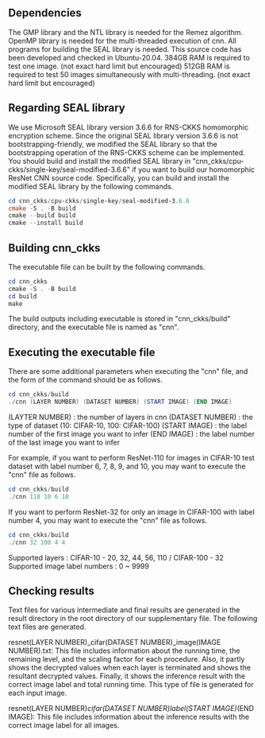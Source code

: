 ## Dependencies
The GMP library and the NTL library is needed for the Remez algorithm.
OpenMP library is needed for the multi-threaded execution of cnn.
All programs for building the SEAL library is needed.
This source code has been developed and checked in Ubuntu-20.04.
384GB RAM is required to test one image. (not exact hard limit but encouraged)
512GB RAM is required to test 50 images simultaneously with multi-threading. (not exact hard limit but encouraged)

## Regarding SEAL library
We use Microsoft SEAL library version 3.6.6 for RNS-CKKS homomorphic encryption scheme. Since the original SEAL library version 3.6.6 is not bootstrapping-friendly, we modified the SEAL library so that the bootstrapping operation of the RNS-CKKS scheme can be implemented. You should build and install the modified SEAL library in "cnn_ckks/cpu-ckks/single-key/seal-modified-3.6.6" if you want to build our homomorphic ResNet CNN source code. Specifically, you can build and install the modified SEAL library by the following commands.

```PowerShell
cd cnn_ckks/cpu-ckks/single-key/seal-modified-3.6.6
cmake -S . -B build
cmake --build build
cmake --install build
```

## Building cnn_ckks 
The executable file can be built by the following commands.

```PowerShell
cd cnn_ckks
cmake -S . -B build
cd build
make
```

The build outputs including executable is stored in "cnn_ckks/build" directory, and the executable file is named as "cnn".

## Executing the executable file
There are some additional parameters when executing the "cnn" file, and the form of the command should be as follows.

```PowerShell
cd cnn_ckks/build
./cnn (LAYER NUMBER) (DATASET NUMBER) (START IMAGE) (END IMAGE)
```

(LAYTER NUMBER) : the number of layers in cnn
(DATASET NUMBER) : the type of dataset (10: CIFAR-10, 100: CIFAR-100)
(START IMAGE) : the label number of the first image you want to infer
(END IMAGE) : the label number of the last image you want to infer

For example, if you want to perform ResNet-110 for images in CIFAR-10 test dataset with label number 6, 7, 8, 9, and 10, you may want to execute the "cnn" file as follows.

```PowerShell
cd cnn_ckks/build
./cnn 110 10 6 10 
```

If you want to perform ResNet-32 for only an image in CIFAR-100 with label number 4, you may want to execute the "cnn" file as follows.

```PowerShell
cd cnn_ckks/build
./cnn 32 100 4 4 
```

Supported layers : CIFAR-10 - 20, 32, 44, 56, 110 / CIFAR-100 - 32
Supported image label numbers : 0 ~ 9999

## Checking results
Text files for various intermediate and final results are generated in the result directory in the root directory of our supplementary file.
The following text files are generated.

resnet(LAYER NUMBER)_cifar(DATASET NUMBER)_image(IMAGE NUMBER).txt: This file includes information about the running time, the remaining level, and the scaling factor for each procedure. Also, it partly shows the decrypted values when each layer is terminated and shows the resultant decrypted values. Finally, it shows the inference result with the correct image label and total running time. This type of file is generated for each input image.

resnet(LAYER NUMBER)_cifar(DATASET NUMBER)_label_(START IMAGE)_(END IMAGE): This file includes information about the inference results with the correct image label for all images.
